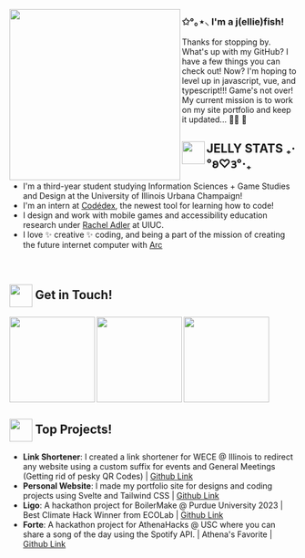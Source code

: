 <p>
<img align="left" src="https://i.pinimg.com/originals/d9/cb/5c/d9cb5cd1f0183ffc8fd0b957803fa231.gif" width="300px">

<h3> ✩°｡⋆⸜ I'm a j(ellie)fish! </h3>
Thanks for stopping by. What's up with my GitHub? I have a few things you can check out! Now? I'm hoping to level up in javascript, vue, and typescript!!! Game's not over! My current mission is to work on my site portfolio and keep it updated... 😵‍💫 🥣 


## <img align="left" src="https://user-images.githubusercontent.com/65576812/180335476-afb779d0-4032-4e60-9f4d-d1c3e849db2c.png" width="40px"> JELLY STATS ₊‧°𐐪♡𐑂°‧₊

 
 
- I'm a third-year student studying Information Sciences + Game Studies and Design at the University of Illinois Urbana Champaign!
- I'm an intern at [Codédex](https://www.codedex.io/), the newest tool for learning how to code! 
- I design and work with mobile games and accessibility education research under [Rachel Adler](https://rachelfadler.com/) at UIUC. 
- I love ✨ creative ✨ coding, and being a part of the mission of creating the future internet computer with [Arc](https://thebrowser.company/)
 <p /> 
<br clear="left"/>

## <img align="center" src="https://user-images.githubusercontent.com/65576812/180335476-afb779d0-4032-4e60-9f4d-d1c3e849db2c.png" width="40px"> Get in Touch! 


<a href="https://www.linkedin.com/in/elliepopoca/">
<img align="left" src="https://user-images.githubusercontent.com/65576812/183569542-480ab1ee-9e98-4cd9-a60a-23919be2feb4.png" width="150px">
<a /> 

<a href="https://www.instagram.com/elliescoding/">
<img align="left" src="https://user-images.githubusercontent.com/65576812/183569550-8f096a5b-7fdc-486e-9839-d313504cf9d5.png" width="150px">
<a />

<a href="mailto:ellie@popoca.io">
<img src="https://user-images.githubusercontent.com/65576812/183569557-bc45c86d-c4d9-472d-b584-b025ffa7a39e.png" width="150px">
<a />
 
 ## <img align="center" src="https://user-images.githubusercontent.com/65576812/180335476-afb779d0-4032-4e60-9f4d-d1c3e849db2c.png" width="40px"> Top Projects!
 - **Link Shortener**: I created a link shortener for WECE @ Illinois to redirect any website using a custom suffix for events and General Meetings (Getting rid of pesky QR Codes) | [Github Link](https://github.com/uiuc-wece/link-shortener)
 - **Personal Website**: I made my portfolio site for designs and coding projects using Svelte and Tailwind CSS | [Github Link](https://github.com/exrlla/exrlla.github.io)
 - **Ligo**: A hackathon project for BoilerMake @ Purdue University 2023 | Best Climate Hack Winner from ECOLab | [Github Link](https://github.com/jamieRollison/ligo)
 - **Forte**: A hackathon project for AthenaHacks @ USC where you can share a song of the day using the Spotify API. | Athena's Favorite | [Github Link](https://github.com/jamieRollison/forte)
<p /> 




